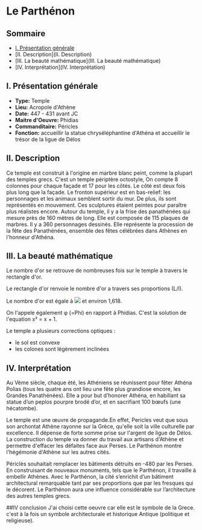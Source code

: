 # Le Parthénon

## Sommaire
* [I. Présentation générale](I.-Présentation-générale)
* [II. Description](II. Description)
* [III. La beauté mathématique](III. La beauté mathématique)
* [IV. Interprétation](IV. Interprétation)

## I. Présentation générale

* **Type:** Temple
* **Lieu:** Acropole d'Athène
* **Date:** 447 - 431 avant JC
* **Maitre d'Oeuvre:** Phidias
* **Commanditaire:** Péricles
* **Fonction:** accueillir la statue chryséléphantine d'Athéna et accueillir le trésor de la ligue de Délos

## II. Description

Ce temple est construit à l'origine en marbre blanc peint, comme la plupart des temples grecs. C'est un temple périptère octostyle, On compte 8 colonnes pour chaque façade et 17 pour les côtés. Le côté est deux fois plus long que la façade. 
Le fronton supérieur est en bas-relief: les personnages et les animaux semblent sortir du mur. De plus, ils sont représentés en mouvement. Ces sculptures étaient peintes pour paraître plus réalistes encore. Autour du temple, il y a la frise des panathénées qui mesure près de 160 mètres de long. Elle est composée de 115 plaques de marbres. Il y a 360 personnages dessinés. Elle représente la procession de la fête des Panathénées, ensemble des fêtes célébrées dans Athènes en l'honneur d'Athéna.

## III. La beauté mathématique

Le nombre d'or se retrouve de nombreuses fois sur le temple à travers le rectangle d'or.

Le rectangle d'or renvoie le nombre d'or a travers ses proportions (L/l).

Le nombre d'or est égale à ![](https://upload.wikimedia.org/math/7/0/e/70e860be60f52ced1d2fd328d5fda675.png) et environ 1,618.

On l'appele également φ (=Phi) en rapport à Phidias.
C'est la solution de l'equation x² = x + 1.

Le temple a plusieurs corrections optiques :
* le sol est convexe
* les colones sont légèrement inclinées

## IV. Interprétation
Au Vème siècle, chaque été, les Athéniens se réunissent pour fêter Athéna Polias (tous les quatre ans ont lieu une fête plus grandiose encore, les Grandes Panathénées). Elle a pour but d’honorer Athéna, en habillant sa statue d’un peplos pourpre brodé d’or, et en sacrifiant 100 bœufs (une hécatombe).

Le temple est une œuvre de propagande.En effet, Pericles veut que sous son archontat Athène rayonne sur la Grèce, qu'elle soit la ville culturelle par excellence. Il dépense de forte somme prise sur l'argent de ligue de Délos. La construction du temple va donner du travail aux artisans d'Athène et permettre d'effacer les défaites face aux Perses. Le Parthénon montre l'hégémonie d'Athène sur les autres cités.

Périclès souhaitait remplacer les bâtiments détruits en -480 par les Perses. En construisant de nouveaux monuments, tels que le Parthénon, il travaille à embellir Athènes. Avec le Parthénon, la cité s’enrichit d’un bâtiment architectural remarquable tant par ses proportions que par les fresques qui le décorent. Le Parthénon aura une influence considérable sur l’architecture des autres temples grecs.

##IV conclusion
J'ai choisi cette oeuvre car elle est le symbole de la Grece. c'est à la fois un symbole architecturale et historique Antique (politique et religieuse).
